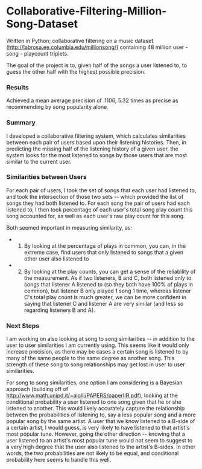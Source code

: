 # Collaborative-Filtering-Million-Song-Dataset
Written in Python; collaborative filtering on a music dataset (http://labrosa.ee.columbia.edu/millionsong/) containing 48 million user - song - playcount triplets.

The goal of the project is to, given half of the songs a user listened to, to guess the other half with the highest possible precision. 

### Results
Achieved a mean average precision of .1106, 5.32 times as precise as recommending by song popularity alone.

### Summary
I developed a collaborative filtering system, which calculates similarities between each pair of users based upon their listening histories. Then, in predicting the missing half of the listening history of a given user, the system looks for the most listened to songs by those users that are most similar to the current user. 

### Similarities between Users
For each pair of users, I took the set of songs that each user had listened to, and took the intersection of those two sets -- which provided the list of songs they had both listened to. For each song the pair of users had each listened to, I then took percentage of each user's total song play count this song accounted for, as well as each user's raw play count for this song.

Both seemed important in measuring similarity, as: 
+ 1) By looking at the percentage of plays in common, you can, in the extreme case, find users that only listened to songs that a given other user also listened to
+ 2) By looking at the play counts, you can get a sense of the reliability of the measurement. As if two listeners, B and C, both listened only to songs that listener A listened to (so they both have 100% of plays in common), but listener B only played 1 song 1 time, whereas listener C's total play count is much greater, we can be more confident in saying that listener C and listener A are very similar (and less so regarding listeners B and A).

### Next Steps
I am working on also looking at song to song similarities -- in addition to the user to user similarities I am currently using. This seems like it would only increase precision, as there may be cases a certain song is listened to by many of the same people to the same degree as another song. This strength of these song to song relationships may get lost in user to user similarities.

For song to song similarities, one option I am considering is a Bayesian approach (building off of http://www.math.unipd.it/~aiolli/PAPERS/paperIIR.pdf), looking at the conditional probability a user listened to one song given that he or she listened to another. This would likely accurately capture the relationship between the probabilities of listening to, say a less popular song and a more popular song by the same artist. A user that we know listened to a B-side of a certain artist, I would guess, is very likely to have listened to that artist's most popular tune. However, going the other direction -- knowing that a user listened to an artist's most popular tune would not seem to suggest to a very high degree that the user also listened to the artist's B-sides. In other words, the two probabilities are not likely to be equal, and conditional probability here seems to handle this well.
